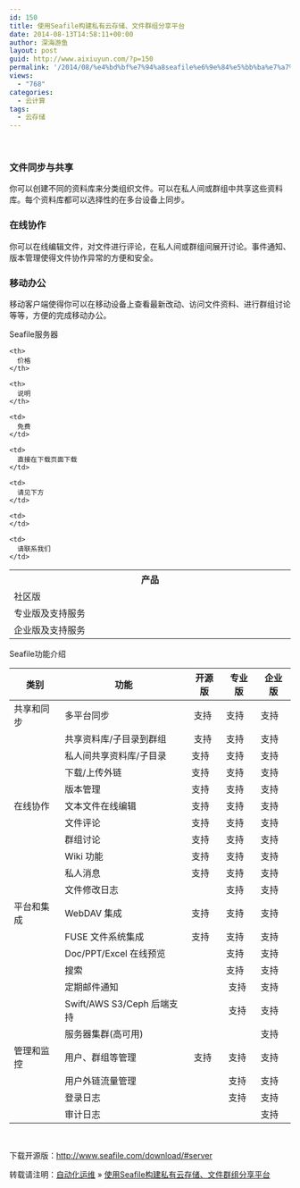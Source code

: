 ```yaml
---
id: 150
title: 使用Seafile构建私有云存储、文件群组分享平台
date: 2014-08-13T14:58:11+00:00
author: 深海游鱼
layout: post
guid: http://www.aixiuyun.com/?p=150
permalink: '/2014/08/%e4%bd%bf%e7%94%a8seafile%e6%9e%84%e5%bb%ba%e7%a7%81%e6%9c%89%e4%ba%91%e5%ad%98%e5%82%a8%e3%80%81%e6%96%87%e4%bb%b6%e7%be%a4%e7%bb%84%e5%88%86%e4%ba%ab%e5%b9%b3%e5%8f%b0.html'
views:
  - "768"
categories:
  - 云计算
tags:
  - 云存储  
---
```

&nbsp;

### 文件同步与共享

你可以创建不同的资料库来分类组织文件。可以在私人间或群组中共享这些资料库。每个资料库都可以选择性的在多台设备上同步。

### 在线协作

你可以在线编辑文件，对文件进行评论，在私人间或群组间展开讨论。事件通知、版本管理使得文件协作异常的方便和安全。

### 移动办公

移动客户端使得你可以在移动设备上查看最新改动、访问文件资料、进行群组讨论等等，方便的完成移动办公。

Seafile服务器

<table>
  <tr>
    <th width="25%">
      产品
    </th>
    
    <th>
      价格
    </th>
    
    <th>
      说明
    </th>
  </tr>
  
  <tr>
    <td>
      社区版
    </td>
    
    <td>
      免费
    </td>
    
    <td>
      直接在下载页面下载
    </td>
  </tr>
  
  <tr>
    <td>
      专业版及支持服务
    </td>
    
    <td>
      请见下方
    </td>
    
    <td>
    </td>
  </tr>
  
  <tr>
    <td>
      企业版及支持服务
    </td>
    
    <td>
      请联系我们
    </td>
  </tr>
</table>

Seafile功能介绍

| 类别    | 功能                     | 开源版 | 专业版 | 企业版 |
| ----- | ---------------------- | --- | --- | --- |
| 共享和同步 | 多平台同步                  |  支持 | 支持  | 支持  |
|       | 共享资料库/子目录到群组           |  支持 | 支持  | 支持  |
|       | 私人间共享资料库/子目录           | 支持  | 支持  | 支持  |
|       | 下载/上传外链                | 支持  | 支持  | 支持  |
|       | 版本管理                   | 支持  | 支持  | 支持  |
| 在线协作  | 文本文件在线编辑               | 支持  | 支持  | 支持  |
|       | 文件评论                   | 支持  | 支持  | 支持  |
|       | 群组讨论                   | 支持  | 支持  | 支持  |
|       | Wiki 功能                | 支持  | 支持  | 支持  |
|       | 私人消息                   | 支持  | 支持  | 支持  |
|       | 文件修改日志                 |     | 支持  | 支持  |
| 平台和集成 | WebDAV 集成              | 支持  | 支持  | 支持  |
|       | FUSE 文件系统集成            | 支持  | 支持  | 支持  |
|       | Doc/PPT/Excel 在线预览     |     | 支持  | 支持  |
|       | 搜索                     |     | 支持  | 支持  |
|       | 定期邮件通知                 |     |  支持 | 支持  |
|       | Swift/AWS S3/Ceph 后端支持 |     |  支持 | 支持  |
|       | 服务器集群(高可用)             |     |     | 支持  |
| 管理和监控 | 用户、群组等管理               |  支持 |  支持 | 支持  |
|       | 用户外链流量管理               |     |  支持 | 支持  |
|       | 登录日志                   |     |  支持 | 支持  |
|       | 审计日志                   |     |     | 支持  |

&nbsp;

下载开源版：http://www.seafile.com/download/#server

转载请注明：[自动化运维](http://www.wanglijie.cn) &raquo; [使用Seafile构建私有云存储、文件群组分享平台](http://www.wanglijie.cn/2014/08/%e4%bd%bf%e7%94%a8seafile%e6%9e%84%e5%bb%ba%e7%a7%81%e6%9c%89%e4%ba%91%e5%ad%98%e5%82%a8%e3%80%81%e6%96%87%e4%bb%b6%e7%be%a4%e7%bb%84%e5%88%86%e4%ba%ab%e5%b9%b3%e5%8f%b0.html)